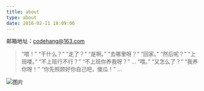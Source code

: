 ```yaml
---
title: about
type: about
date: 2016-02-11 18:09:06
---
```

邮箱地址：codehang@163.com


> “喂！”
> “干什么？”
> “走了？”
> “是啊。”
> “去哪里呀？”
> “回家。”
> “然后呢？”
> “上班喽。”
> “不上班行不行？”
> “不上班你养我呀？”
> ...
> “喂。”
> “又怎么了？”
> “我养你呀！”
> “你先照顾好你自己吧，傻瓜！”
> ...

![图片](https://ww1.sinaimg.cn/large/0060lm7Tly1fjadh5mvecj30dc0ea0tg.jpg)